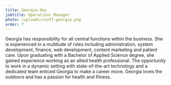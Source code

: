 ```yaml
---
title: Georgia Hoy
jobtitle: Operations Manager
photo: /uploads/staff-georgia.png
order: 7
---
```


Georgia has responsibility for all central functions within the business. She is experienced in a multitude of roles including administration, system development, finance, web development, content marketing and patient care. Upon graduating with a Bachelor of Applied Science degree, she gained experience working as an allied health professional. The opportunity to work in a dynamic setting with state-of-the-art technology and a dedicated team enticed Georgia to make a career move. Georgia loves the outdoors and has a passion for health and fitness.
